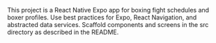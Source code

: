 <!-- Use this file to provide workspace-specific custom instructions to Copilot. For more details, visit https://code.visualstudio.com/docs/copilot/copilot-customization#_use-a-githubcopilotinstructionsmd-file -->

This project is a React Native Expo app for boxing fight schedules and boxer profiles. Use best practices for Expo, React Navigation, and abstracted data services. Scaffold components and screens in the src directory as described in the README.
